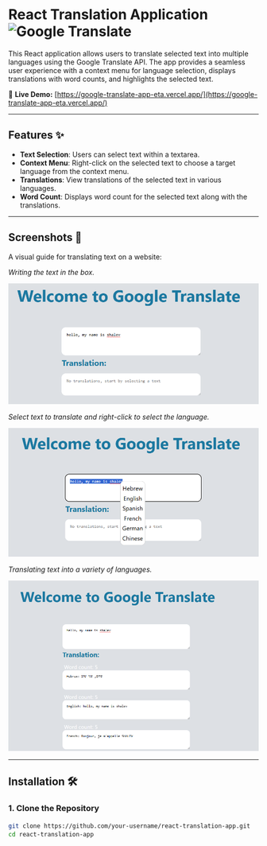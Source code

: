 # React Translation Application ![Google Translate](https://img.shields.io/badge/Google%20Translate-4285F4?style=flat&logo=google-translate&logoColor=white)

This React application allows users to translate selected text into multiple languages using the Google Translate API. The app provides a seamless user experience with a context menu for language selection, displays translations with word counts, and highlights the selected text.

🔗 **Live Demo:** [https://google-translate-app-eta.vercel.app/](https://google-translate-app-eta.vercel.app/)

---

## Features ✨

- **Text Selection**: Users can select text within a textarea.
- **Context Menu**: Right-click on the selected text to choose a target language from the context menu.
- **Translations**: View translations of the selected text in various languages.
- **Word Count**: Displays word count for the selected text along with the translations.

---

## Screenshots 📸

A visual guide for translating text on a website:

*Writing the text in the box.*

![Screenshot 1](src/p1.PNG)  

*Select text to translate and right-click to select the language.*

![Screenshot 2](src/p2.PNG)  

*Translating text into a variety of languages.*

![Screenshot 3](src/p3.PNG)  


---

## Installation 🛠️

### 1. Clone the Repository

```bash
git clone https://github.com/your-username/react-translation-app.git
cd react-translation-app
